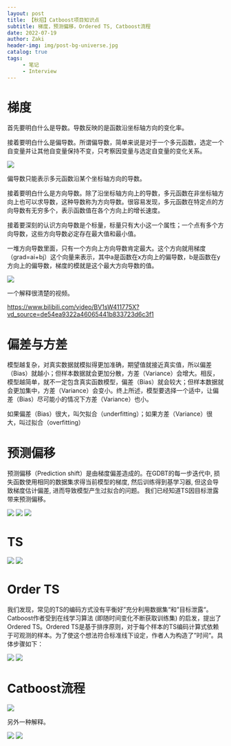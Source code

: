 ```yaml
---
layout: post
title: 【秋招】Catboost项目知识点
subtitle: 梯度，预测偏移，Ordered TS, Catboost流程
date: 2022-07-19
author: Zaki
header-img: img/post-bg-universe.jpg
catalog: true
tags:
     - 笔记
     - Interview
---
```



# 梯度

首先要明白什么是导数。导数反映的是函数沿坐标轴方向的变化率。

接着要明白什么是偏导数。所谓偏导数，简单来说是对于一个多元函数，选定一个自变量并让其他自变量保持不变，只考察因变量与选定自变量的变化关系。

![](https://s3.bmp.ovh/imgs/2022/07/19/12c1e96923beb475.png)

偏导数只能表示多元函数沿某个坐标轴方向的导数。


接着要明白什么是方向导数。除了沿坐标轴方向上的导数，多元函数在非坐标轴方向上也可以求导数，这种导数称为方向导数。很容易发现，多元函数在特定点的方向导数有无穷多个，表示函数值在各个方向上的增长速度。

接着要深刻的认识方向导数是个标量，标量只有大小这一个属性；一个点有多个方向导数，这些方向导数必定存在最大值和最小值。

一堆方向导数里面，只有一个方向上方向导数肯定最大。这个方向就用梯度（grad=ai+bj）这个向量来表示，其中a是函数在x方向上的偏导数，b是函数在y方向上的偏导数，梯度的模就是这个最大方向导数的值。

![](https://s3.bmp.ovh/imgs/2022/07/19/99d60774fe8c6370.png)

一个解释很清楚的视频。

https://www.bilibili.com/video/BV1sW411775X?vd_source=de54ea9322a46065441b833723d6c3f1

# 偏差与方差

模型越复杂，对真实数据就模拟得更加准确，期望值就接近真实值，所以偏差（Bias）就越小；但样本数据就会更加分散，方差（Variance）会增大。相反，模型越简单，就不一定包含真实函数模型，偏差（Bias）就会较大；但样本数据就会更加集中，方差（Variance）会变小。终上所述，模型要选择一个适中，让偏差（Bias）尽可能小的情况下方差（Variance）也小。

如果偏差（Bias）很大，叫欠拟合（underfitting）；如果方差（Variance）很大，叫过拟合（overfitting）

# 预测偏移

预测偏移（Prediction shift）是由梯度偏差造成的。在GDBT的每一步迭代中, 损失函数使用相同的数据集求得当前模型的梯度, 然后训练得到基学习器, 但这会导致梯度估计偏差, 进而导致模型产生过拟合的问题。 我们已经知道TS因目标泄露带来预测偏移。

![](https://s3.bmp.ovh/imgs/2022/07/19/36f978b0d9184ba1.png)
![](https://s3.bmp.ovh/imgs/2022/07/19/780f85e938b99add.png)
![](https://s3.bmp.ovh/imgs/2022/07/19/82e40dc282483384.png)
# TS

![](https://s3.bmp.ovh/imgs/2022/07/20/1c1f4f917fe24c90.png)
![](https://s3.bmp.ovh/imgs/2022/07/20/b444505385aba5b5.png)

# Order TS

我们发现，常见的TS的编码方式没有平衡好”充分利用数据集“和”目标泄露“。Catboost作者受到在线学习算法 (即随时间变化不断获取训练集) 的启发，提出了Ordered TS。Ordered TS是基于排序原则，对于每个样本的TS编码计算式依赖于可观测的样本。为了使这个想法符合标准线下设定，作者人为构造了”时间“。具体步骤如下：

![](https://s3.bmp.ovh/imgs/2022/07/19/2785887c5d8e67ed.png)
![](https://s3.bmp.ovh/imgs/2022/07/19/8bc875adc831e68a.png)

# Catboost流程

![](https://s3.bmp.ovh/imgs/2022/07/19/6e0b740302b4ac25.png)

另外一种解释。

![](https://s3.bmp.ovh/imgs/2022/07/20/8e51ba39673a6d82.png)
![](https://s3.bmp.ovh/imgs/2022/07/20/74dfe61118f639b0.png)
